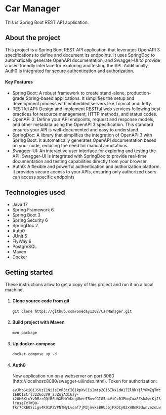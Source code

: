 # Car Manager
This is Spring Boot REST API application.

## About the project
This project is a Spring Boot REST API application that leverages OpenAPI 3 specifications to define and document its endpoints.
It uses SpringDoc to automatically generate OpenAPI documentation, and Swagger-UI to provide a user-friendly interface for exploring and testing the API.
Additionally, Auth0 is integrated for secure authentication and authorization.
#### Key Features
- Spring Boot: A robust framework to create stand-alone, production-grade Spring-based applications. It simplifies the setup and development process with embedded servers like Tomcat and Jetty.
- RESTful API: Design and implement RESTful web services following best practices for resource management, HTTP methods, and status codes.
- OpenAPI 3: Define your API endpoints, request and response models, and other metadata using the OpenAPI 3 specification. This standard ensures your API is well-documented and easy to understand.
- SpringDoc: A library that simplifies the integration of OpenAPI 3 with Spring Boot. It automatically generates OpenAPI documentation based on your code, reducing the need for manual annotations.
- Swagger-UI: An interactive user interface for exploring and testing the API. Swagger-UI is integrated with SpringDoc to provide real-time documentation and testing capabilities directly from your browser.
- Auth0: A flexible and powerful authentication and authorization platform. It provides secure access to your APIs, ensuring only authorized users can access specific endpoints

## Technologies used
- Java 17
- Spring Framework 6
- Spring Boot 3
- Spring Security 6
- SpringDoc 2
- Auth0
- JUnit 5
- FlyWay 9
- PostgreSQL
- Maven
- Docker

## Getting started
These instructions allow to get a copy of this project and run it on a local machine.
1. #### Clone source code from git
   ```
   git clone https://github.com/oneday1302/CarManager.git
   ```
2. #### Build project with Maven
   ```
   mvn package
   ```
3. #### Up docker-compose
   ```
   docker-compose up -d
   ```
4. #### Auth0
   Now application run on a webserver on port 8080 (http://localhost:8080/swagger-ui/index.html).
   Token for authorization:
   ```
   eyJhbGciOiJSUzI1NiIsInR5cCI6IkpXVCIsImtpZCI6Ikx1dW1lZlhkYjlYRWZqTWc0Q21EaCJ9.eyJpc3MiOiJodHRwczovL2Nhci1yZXN0LXNlcnZpY2UuZXUuYXV0aDAuY29tLyIsInN1YiI6Im4xVUFVT2ZCUDhzb0t1VlpRZW11aGVpbjhOeHY5SVE5QGNsaWVudHMiLCJhdWQiOiJodHRwczovL2NhcmFwaSIsImlhdCI6MTcyMDk0ODIxNCwiZXhwIjoxNzIxMDM0NjE0LCJndHkiOiJjbGllbnQtY3JlZGVudGlhbHMiLCJhenAiOiJuMVVBVU9mQlA4c29LdVZaUWVtdWhlaW44Tnh2OUlROSJ9.c1hBsK4Ads2iNWtuoFtoqo67F3IOdOvQ6zHZaeZpTBNQ5UYeM4igwFYH0U4HbioCtxWx48gYzdLINx5m3N0flPf5-1EBQ1SCrl32Z6o3V9_z3ZujAdi6ay-i20H6XtuYvDMzrQQfBSUhXHHYmKuqUkeeTBnvCGIG5a4ViCz0JPbqCua8ZskAwiKjJ3BzzeSFrPPAzFp5RewMIXFE8KBNSdpHZlUVOG4qVvfAC-lYoseTx7W88-Tkr7CKE0Siigv4K91PZVPNTMyLvoaf7jM3jmvkSBHUJbjPXDCy02xWBnR9dwnvezoLwbY5Js1Bzc3mSYSi0GUptJk2DjkDz469YA
   ```
